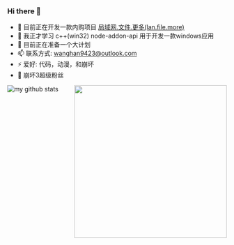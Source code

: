 ### Hi there 👋


- 🔭 目前正在开发一款内购项目 [局域网.文件.更多(lan.file.more)](https://github.com/lan-file-more/dev-progress)
- 🌱 我正才学习 c++(win32) node-addon-api 用于开发一款windows应用
- 👯 目前正在准备一个大计划
- 📫 联系方式: [wanghan9423@outlook.com](mailto://wanghan9423@outlook.com)
- ⚡ 爱好:  代码，动漫，和崩坏
- 🍖 崩坏3超级粉丝
<img align="right" width="350px" src="https://uploadstatic.mihoyo.com/contentweb/20191106/2019110617294672250.png"/> 

![my github stats](https://github-readme-stats.vercel.app/api?username=sewerganger&show_icons=true&hide_border=true)
